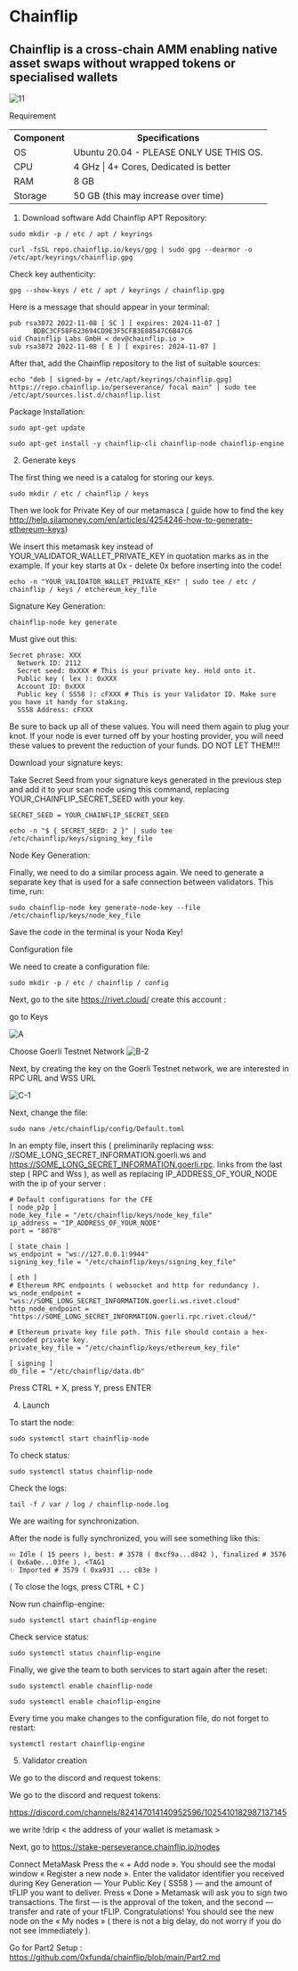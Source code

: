 # Chainflip

## Chainflip is a cross-chain AMM enabling native asset swaps without wrapped tokens or specialised wallets

![11](https://user-images.githubusercontent.com/76862881/203728067-b15de7e6-229a-4f19-b348-d5de055e67c7.png)

Requirement
  <table>
    <tr>
      <th>Component
      <th>Specifications
    </tr>
    <tr>
      <td>	OS
      <td> Ubuntu 20.04 - PLEASE ONLY USE THIS OS. 
    </tr>
     <tr>
      <td>CPU	
      <td> 4 GHz | 4+ Cores, Dedicated is better
    </tr>
    <tr>
      <td>RAM	
      <td> 8 GB
    </tr>
    <tr>
      <td>Storage
      <td> 50 GB (this may increase over time)
    </tr>
   
  </table>



1. Download software
Add Chainflip APT Repository:
```
sudo mkdir -p / etc / apt / keyrings
```
```
curl -fsSL repo.chainflip.io/keys/gpg | sudo gpg --dearmor -o /etc/apt/keyrings/chainflip.gpg
```
Check key authenticity:

```
gpg --show-keys / etc / apt / keyrings / chainflip.gpg
```
Here is a message that should appear in your terminal: 
```
pub rsa3072 2022-11-08 [ SC ] [ expires: 2024-11-07 ]
      BDBC3CF58F623694CD9E3F5CFB3E88547C6B47C6
uid Chainflip Labs GmbH < dev@chainflip.io >
sub rsa3072 2022-11-08 [ E ] [ expires: 2024-11-07 ]
```
After that, add the Chainflip repository to the list of suitable sources:
```
echo "deb [ signed-by = /etc/apt/keyrings/chainflip.gpg] https://repo.chainflip.io/perseverance/ focal main" | sudo tee /etc/apt/sources.list.d/chainflip.list
```
Package Installation:
```
sudo apt-get update
```
```
sudo apt-get install -y chainflip-cli chainflip-node chainflip-engine
```
2. Generate keys

The first thing we need is a catalog for storing our keys.
```
sudo mkdir / etc / chainflip / keys
```

Then we look for Private Key of our metamasca ( guide how to find the key http://help.silamoney.com/en/articles/4254246-how-to-generate-ethereum-keys)

We insert this metamask key instead of YOUR_VALIDATOR_WALLET_PRIVATE_KEY in quotation marks as in the example. If your key starts at 0x - delete 0x before inserting into the code!
```
echo -n "YOUR_VALIDATOR_WALLET_PRIVATE_KEY" | sudo tee / etc / chainflip / keys / etchereum_key_file
```


Signature Key Generation:
```
chainflip-node key generate
```
Must give out this: 
```
Secret phrase: XXX
  Network ID: 2112
  Secret seed: 0xXXX # This is your private key. Hold onto it.
  Public key ( lex ): 0xXXX
  Account ID: 0xXXX 
  Public key ( SS58 ): cFXXX # This is your Validator ID. Make sure you have it handy for staking.
  SS58 Address: cFXXX
  ```
  
Be sure to back up all of these values. You will need them again to plug your knot. If your node is ever turned off by your hosting provider, you will need these values to prevent the reduction of your funds. DO NOT LET THEM!!!


Download your signature keys:


Take Secret Seed from your signature keys generated in the previous step and add it to your scan node using this command, replacing YOUR_CHAINFLIP_SECRET_SEED with your key.
```
SECRET_SEED = YOUR_CHAINFLIP_SECRET_SEED
```
```
echo -n "$ { SECRET_SEED: 2 }" | sudo tee /etc/chainflip/keys/signing_key_file
```

Node Key Generation: 

Finally, we need to do a similar process again. We need to generate a separate key that is used for a safe connection between validators. This time, run:
```
sudo chainflip-node key generate-node-key --file /etc/chainflip/keys/node_key_file
```
Save the code in the terminal is your Noda Key!


 Configuration file

We need to create a configuration file:
```
sudo mkdir -p / etc / chainflip / config
```
Next, go to the site https://rivet.cloud/ create this account :

go to Keys

![A](https://user-images.githubusercontent.com/76862881/203724373-c35686f1-8184-4cce-a240-5114c93c7a07.png)

Choose Goerli Testnet Network
![B-2](https://user-images.githubusercontent.com/76862881/203724783-e6e0a29a-7698-40c7-8ff3-371e9ed92681.png)

Next, by creating the key on the Goerli Testnet network, we are interested in RPC URL and WSS URL

![C-1](https://user-images.githubusercontent.com/76862881/203725285-50bd746e-dbab-4016-960d-e07a6d2ddb0a.png)




Next, change the file:
```
sudo nano /etc/chainflip/config/Default.toml
```
In an empty file, insert this ( preliminarily replacing wss: //SOME_LONG_SECRET_INFORMATION.goerli.ws and https://SOME_LONG_SECRET_INFORMATION.goerli.rpc. links from the last step ( RPC and Wss ), as well as replacing IP_ADDRESS_OF_YOUR_NODE with the ip of your server    :
```
# Default configurations for the CFE
[ node_p2p ]
node_key_file = "/etc/chainflip/keys/node_key_file"
ip_address = "IP_ADDRESS_OF_YOUR_NODE"
port = "8078"

[ state_chain ]
ws_endpoint = "ws://127.0.0.1:9944"
signing_key_file = "/etc/chainflip/keys/signing_key_file"

[ eth ]
# Ethereum RPC endpoints ( websocket and http for redundancy ).
ws_node_endpoint = "wss://SOME_LONG_SECRET_INFORMATION.goerli.ws.rivet.cloud"
http_node_endpoint = "https://SOME_LONG_SECRET_INFORMATION.goerli.rpc.rivet.cloud/"

# Ethereum private key file path. This file should contain a hex-encoded private key.
private_key_file = "/etc/chainflip/keys/ethereum_key_file"

[ signing ]
db_file = "/etc/chainflip/data.db"

```

Press CTRL + X, press Y, press ENTER



4. Launch 

To start the node:
```
sudo systemctl start chainflip-node
```
To check status:
```
sudo systemctl status chainflip-node
```
Check the logs:
```
tail -f / var / log / chainflip-node.log
```
We are waiting for synchronization. 


After the node is fully synchronized, you will see something like this:
```
💤 Idle ( 15 peers ), best: # 3578 ( 0xcf9a...d842 ), finalized # 3576 ( 0x6a0e...03fe ), <TAG1 
✨ Imported # 3579 ( 0xa931 ... c03e )
```
( To close the logs, press CTRL + C )



Now run chainflip-engine:
```
sudo systemctl start chainflip-engine
```

Check service status:
```
sudo systemctl status chainflip-engine
```


Finally, we give the team to both services to start again after the reset:

```
sudo systemctl enable chainflip-node
```
```
sudo systemctl enable chainflip-engine
```

Every time you make changes to the configuration file, do not forget to restart:
```
systemctl restart chainflip-engine
```

5. Validator creation

We go to the discord and request tokens:


We go to the discord and request tokens:

https://discord.com/channels/824147014140952596/1025410182987137145 

we write !drip < the address of your wallet is metamask >



Next, go to https://stake-perseverance.chainflip.io/nodes

Connect MetaMask
Press the « + Add node ». You should see the modal window « Register a new node ».
Enter the validator identifier you received during
Key Generation — Your Public Key ( SS58 ) — and the amount of tFLIP you want to deliver. Press « Done »
Metamask will ask you to sign two transactions. The first — is the approval of the token, and the second — transfer and rate of your tFLIP.
Congratulations! You should see the new node on the « My nodes » ( there is not a big delay, do not worry if you do not see immediately ).





Go for Part2 Setup :
https://github.com/0xfunda/chainflip/blob/main/Part2.md
